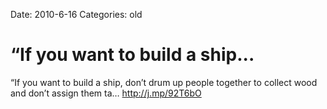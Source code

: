 Date: 2010-6-16
Categories: old

# “If you want to build a ship...

“If you want to build a ship, don’t drum up people together to collect wood and don’t assign them ta… <a href="http://j.mp/92T6bO" rel="nofollow">http://j.mp/92T6bO</a>
